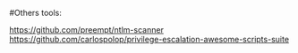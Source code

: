 #Others tools:

https://github.com/preempt/ntlm-scanner
https://github.com/carlospolop/privilege-escalation-awesome-scripts-suite
